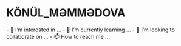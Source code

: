 <h1 >KÖNÜL_MƏMMƏDOVA</H1>
- 👀 I’m interested in ...
- 🌱 I’m currently learning ...
- 💞️ I’m looking to collaborate on ...
- 📫 How to reach me ...

<!---
KonulMemmedova/KonulMemmedova is a ✨ special ✨ repository because its `README.md` (this file) appears on your GitHub profile.
You can click the Preview link to take a look at your changes.
--->
